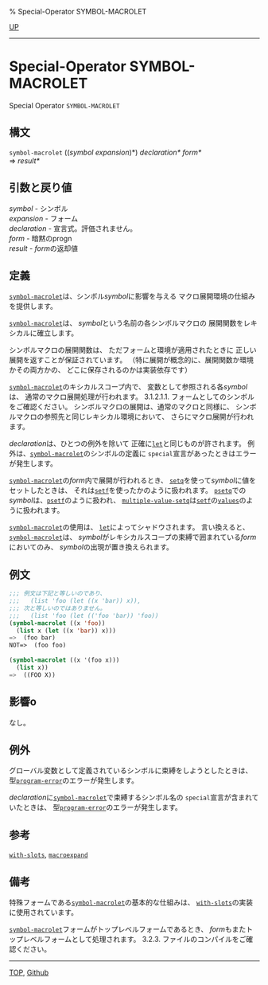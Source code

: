 % Special-Operator SYMBOL-MACROLET

[UP](3.8.html)  

---

# Special-Operator **SYMBOL-MACROLET**


Special Operator `SYMBOL-MACROLET`


## 構文

`symbol-macrolet` ((*symbol* *expansion*)\*) *declaration\** *form\**  
=> *result\**


## 引数と戻り値

*symbol* - シンボル  
*expansion* - フォーム  
*declaration* - 宣言式。評価されません。  
*form* - 暗黙のprogn  
*result* - *form*の返却値


## 定義

[`symbol-macrolet`](3.8.symbol-macrolet.html)は、シンボル*symbol*に影響を与える
マクロ展開環境の仕組みを提供します。

[`symbol-macrolet`](3.8.symbol-macrolet.html)は、
*symbol*という名前の各シンボルマクロの
展開関数をレキシカルに確立します。

シンボルマクロの展開関数は、
ただフォームと環境が適用されたときに
正しい展開を返すことが保証されています。
（特に展開が概念的に、展開関数か環境かその両方かの、
どこに保存されるのかは実装依存です）

[`symbol-macrolet`](3.8.symbol-macrolet.html)のキシカルスコープ内で、
変数として参照される各*symbol*は、
通常のマクロ展開処理が行われます。
3.1.2.1.1. フォームとしてのシンボルをご確認ください。
シンボルマクロの展開は、通常のマクロと同様に、
シンボルマクロの参照先と同じレキシカル環境において、
さらにマクロ展開が行われます。

*declaration*は、ひとつの例外を除いて
正確に[`let`](5.3.let.html)と同じものが許されます。
例外は、[`symbol-macrolet`](3.8.symbol-macrolet.html)のシンボルの定義に
`special`宣言があったときはエラーが発生します。

[`symbol-macrolet`](3.8.symbol-macrolet.html)の*form*内で展開が行われるとき、
[`setq`](5.3.setq.html)を使って*symbol*に値をセットしたときは、
それは[`setf`](5.3.setf.html)を使ったかのように扱われます。
[`psetq`](5.3.psetq.html)での*symbol*は、[`psetf`](5.3.setf.html)のように扱われ、
[`multiple-value-setq`](5.3.multiple-value-setq.html)は[`setf`](5.3.setf.html)の[`values`](5.3.values-accessor.html)のように扱われます。

[`symbol-macrolet`](3.8.symbol-macrolet.html)の使用は、
[`let`](5.3.let.html)によってシャドウされます。
言い換えると、[`symbol-macrolet`](3.8.symbol-macrolet.html)は、
*symbol*がレキシカルスコープの束縛で囲まれている*form*においてのみ、
*symbol*の出現が置き換えられます。


## 例文

```lisp
;;; 例文は下記と等しいのであり、
;;;   (list 'foo (let ((x 'bar)) x)),
;;; 次と等しいのではありません。
;;;   (list 'foo (let (('foo 'bar)) 'foo))
(symbol-macrolet ((x 'foo))
  (list x (let ((x 'bar)) x))) 
=>  (foo bar)
NOT=>  (foo foo) 
 
(symbol-macrolet ((x '(foo x)))
  (list x))
=>  ((FOO X))
```


## 影響o

なし。


## 例外

グローバル変数として定義されているシンボルに束縛をしようとしたときは、
型[`program-error`](5.3.program-error.html)のエラーが発生します。

*declaration*に[`symbol-macrolet`](3.8.symbol-macrolet.html)で束縛するシンボル名の
`special`宣言が含まれていたときは、
型[`program-error`](5.3.program-error.html)のエラーが発生します。


## 参考

[`with-slots`](7.7.with-slots.html),
[`macroexpand`](3.8.macroexpand.html)


## 備考

特殊フォームである[`symbol-macrolet`](3.8.symbol-macrolet.html)の基本的な仕組みは、
[`with-slots`](7.7.with-slots.html)の実装に使用されています。

[`symbol-macrolet`](3.8.symbol-macrolet.html)フォームがトップレベルフォームであるとき、
*form*もまたトップレベルフォームとして処理されます。
3.2.3. ファイルのコンパイルをご確認ください。


---
[TOP](index.html),  [Github](https://github.com/nptcl/npt-japanese)

